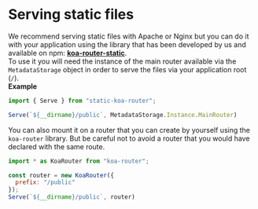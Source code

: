 # Serving static files
We recommend serving static files with Apache or Nginx but you can do it with your application using the library that has been developed by us and available on npm: **[koa-router-static](https://www.npmjs.com/package/static-koa-router)**.  
To use it you will need the instance of the main router available via the `MetadataStorage` object in order to serve the files via your application root (`/`).  
**Example**
```javascript
import { Serve } from "static-koa-router";

Serve(`${__dirname}/public`, MetadataStorage.Instance.MainRouter)
```

You can also mount it on a router that you can create by yourself using the `koa-router` library. But be careful not to avoid a router that you would have declared with the same route.
```javascript
import * as KoaRouter from "koa-router";

const router = new KoaRouter({
  prefix: "/public"
});
Serve(`${__dirname}/public`, router)
```
